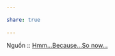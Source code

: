 ---  
share: true  
---  
Nguồn :: [Hmm…Because…So now...](https://www.linkingyourthinking.com/ideaverse/hmm-because-so-now)  
